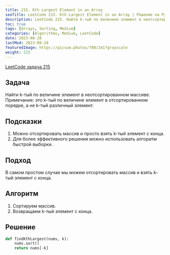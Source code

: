 ```yaml
---
title: 215. Kth Largest Element in an Array
seoTitle: LeetCode 215. Kth Largest Element in an Array | Решение на Python
description: LeetCode 215. Найти k-тый по величине элемент в неотсортированном массиве.
toc: true
tags: [Arrays, Sorting, Medium]
categories: [Algorithms, Medium, LeetCode]
date: 2023-08-28
lastMod: 2023-08-28
featuredImage: https://picsum.photos/700/241?grayscale
weight: 215
---
```


[LeetCode задача 215](https://leetcode.com/problems/kth-largest-element-in-an-array/)

## Задача

Найти k-тый по величине элемент в неотсортированном массиве. Примечание: это k-тый по величине элемент в отсортированном порядке, а не k-тый различный элемент.

## Подсказки

1. Можно отсортировать массив и просто взять k-тый элемент с конца.
2. Для более эффективного решения можно использовать алгоритм быстрой выборки.

## Подход

В самом простом случае мы можем отсортировать массив и взять k-тый элемент с конца.

## Алгоритм

1. Сортируем массив.
2. Возвращаем k-тый элемент с конца.

## Решение

```python
def findKthLargest(nums, k):
    nums.sort()
    return nums[-k]
```
